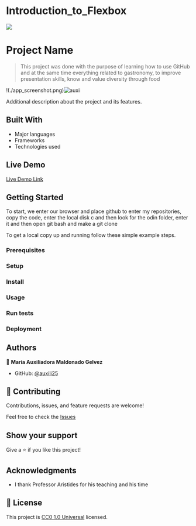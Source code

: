 # Introduction_to_Flexbox
![](https://img.shields.io/badge/Uneweb-blue)

# Project Name

> This project was done with the purpose of learning how to use GitHub and at the same time everything related to gastronomy, to improve presentation skills, know and value diversity through food

!(./app_screenshot.png)![auxi](https://github.com/auxili25/Introduction_to_Flexbox/assets/158069399/108d180a-2458-4966-a0ee-8326000f9000)


Additional description about the project and its features.

## Built With

- Major languages
- Frameworks
- Technologies used

## Live Demo

[Live Demo Link](https://auxili25.github.io/Introduction_to_Flexbox/)


## Getting Started

To start, we enter our browser and place github to enter my repositories, copy the code, enter the local disk c and then look for the odin folder, enter it and then open git bash and make a git clone


To get a local copy up and running follow these simple example steps.

### Prerequisites

### Setup

### Install

### Usage

### Run tests

### Deployment



## Authors

👤 **Maria Auxiliadora Maldonado Gelvez**

- GitHub: [@auxili25](https://github.com/auxili25)


## 🤝 Contributing

Contributions, issues, and feature requests are welcome!

Feel free to check the [Issues](https://github.com/auxili25/Introduction_to_Flexbox/issues)

## Show your support

Give a ⭐️ if you like this project!

## Acknowledgments

- I thank Professor Aristides for his teaching and his time

## 📝 License

This project is [CC0 1.0 Universal](LICENSE) licensed.
